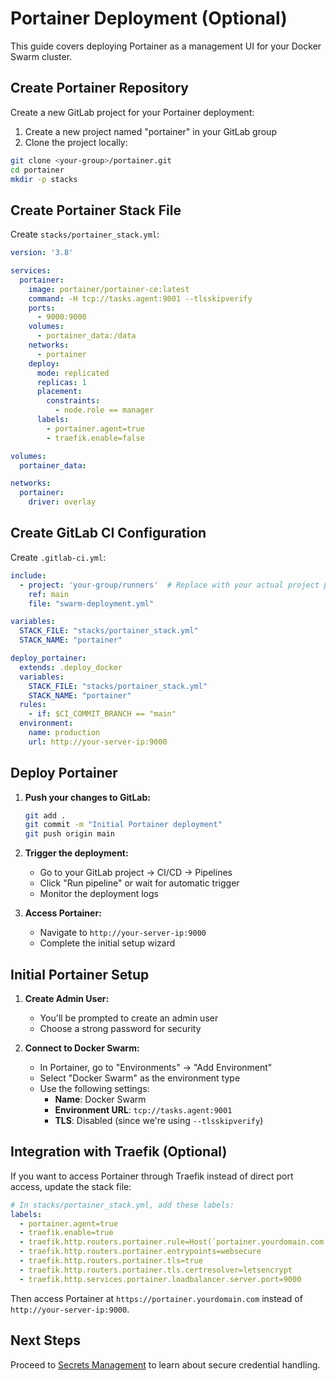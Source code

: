 # Portainer Deployment (Optional)

This guide covers deploying Portainer as a management UI for your Docker Swarm cluster.

## Create Portainer Repository

Create a new GitLab project for your Portainer deployment:

1. Create a new project named "portainer" in your GitLab group
2. Clone the project locally:

```bash
git clone <your-group>/portainer.git
cd portainer
mkdir -p stacks
```

## Create Portainer Stack File

Create `stacks/portainer_stack.yml`:

```yaml
version: '3.8'

services:
  portainer:
    image: portainer/portainer-ce:latest
    command: -H tcp://tasks.agent:9001 --tlsskipverify
    ports:
      - 9000:9000
    volumes:
      - portainer_data:/data
    networks:
      - portainer
    deploy:
      mode: replicated
      replicas: 1
      placement:
        constraints:
          - node.role == manager
      labels:
        - portainer.agent=true
        - traefik.enable=false

volumes:
  portainer_data:

networks:
  portainer:
    driver: overlay
```

## Create GitLab CI Configuration

Create `.gitlab-ci.yml`:

```yaml
include:
  - project: 'your-group/runners'  # Replace with your actual project path
    ref: main
    file: "swarm-deployment.yml"

variables:
  STACK_FILE: "stacks/portainer_stack.yml"
  STACK_NAME: "portainer"

deploy_portainer:
  extends: .deploy_docker
  variables:
    STACK_FILE: "stacks/portainer_stack.yml"
    STACK_NAME: "portainer"
  rules:
    - if: $CI_COMMIT_BRANCH == "main"
  environment:
    name: production
    url: http://your-server-ip:9000
```

## Deploy Portainer

1. **Push your changes to GitLab:**
   ```bash
   git add .
   git commit -m "Initial Portainer deployment"
   git push origin main
   ```

2. **Trigger the deployment:**
   - Go to your GitLab project → CI/CD → Pipelines
   - Click "Run pipeline" or wait for automatic trigger
   - Monitor the deployment logs

3. **Access Portainer:**
   - Navigate to `http://your-server-ip:9000`
   - Complete the initial setup wizard

## Initial Portainer Setup

1. **Create Admin User:**
   - You'll be prompted to create an admin user
   - Choose a strong password for security

2. **Connect to Docker Swarm:**
   - In Portainer, go to "Environments" → "Add Environment"
   - Select "Docker Swarm" as the environment type
   - Use the following settings:
     - **Name**: Docker Swarm
     - **Environment URL**: `tcp://tasks.agent:9001`
     - **TLS**: Disabled (since we're using `--tlsskipverify`)

## Integration with Traefik (Optional)

If you want to access Portainer through Traefik instead of direct port access, update the stack file:

```yaml
# In stacks/portainer_stack.yml, add these labels:
labels:
  - portainer.agent=true
  - traefik.enable=true
  - traefik.http.routers.portainer.rule=Host(`portainer.yourdomain.com`)
  - traefik.http.routers.portainer.entrypoints=websecure
  - traefik.http.routers.portainer.tls=true
  - traefik.http.routers.portainer.tls.certresolver=letsencrypt
  - traefik.http.services.portainer.loadbalancer.server.port=9000
```

Then access Portainer at `https://portainer.yourdomain.com` instead of `http://your-server-ip:9000`.

## Next Steps

Proceed to [Secrets Management](08-secrets-management.md) to learn about secure credential handling.
